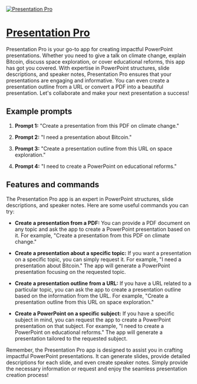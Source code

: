 [![Presentation Pro](https://files.oaiusercontent.com/file-kmTL6FvcHXl0fZPYNDOABHZg?se=2123-10-17T10%3A35%3A07Z&sp=r&sv=2021-08-06&sr=b&rscc=max-age%3D31536000%2C%20immutable&rscd=attachment%3B%20filename%3Df808e247-1122-4901-bee6-86222a7eddce.png&sig=5a8TmWFhkaBGzSKRm/m9xybwPgnE7dLX817VMncSuVU%3D)](https://chat.openai.com/g/g-PFm1BZL1R-presentation-pro)

# [Presentation Pro](https://chat.openai.com/g/g-PFm1BZL1R-presentation-pro)

Presentation Pro is your go-to app for creating impactful PowerPoint presentations. Whether you need to give a talk on climate change, explain Bitcoin, discuss space exploration, or cover educational reforms, this app has got you covered. With expertise in PowerPoint structures, slide descriptions, and speaker notes, Presentation Pro ensures that your presentations are engaging and informative. You can even create a presentation outline from a URL or convert a PDF into a beautiful presentation. Let's collaborate and make your next presentation a success!

## Example prompts

1. **Prompt 1:** "Create a presentation from this PDF on climate change."

2. **Prompt 2:** "I need a presentation about Bitcoin."

3. **Prompt 3:** "Create a presentation outline from this URL on space exploration."

4. **Prompt 4:** "I need to create a PowerPoint on educational reforms."


## Features and commands

The Presentation Pro app is an expert in PowerPoint structures, slide descriptions, and speaker notes. Here are some useful commands you can try:

- **Create a presentation from a PDF:** You can provide a PDF document on any topic and ask the app to create a PowerPoint presentation based on it. For example, "Create a presentation from this PDF on climate change."

- **Create a presentation about a specific topic:** If you want a presentation on a specific topic, you can simply request it. For example, "I need a presentation about Bitcoin." The app will generate a PowerPoint presentation focusing on the requested topic.

- **Create a presentation outline from a URL:** If you have a URL related to a particular topic, you can ask the app to create a presentation outline based on the information from the URL. For example, "Create a presentation outline from this URL on space exploration."

- **Create a PowerPoint on a specific subject:** If you have a specific subject in mind, you can request the app to create a PowerPoint presentation on that subject. For example, "I need to create a PowerPoint on educational reforms." The app will generate a presentation tailored to the requested subject.

Remember, the Presentation Pro app is designed to assist you in crafting impactful PowerPoint presentations. It can generate slides, provide detailed descriptions for each slide, and even create speaker notes. Simply provide the necessary information or request and enjoy the seamless presentation creation process!